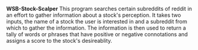 **WSB-Stock-Scalper**
This program searches certain subreddits of reddit in an effort to gather information about a stock's perception.  It takes two inputs, the name of a stock the user is interested in and a subreddit from which to gather the information.  The information is then used to return a tally of words or phrases that have positive or negative connotations and assigns a score to the stock's desireablity.    
